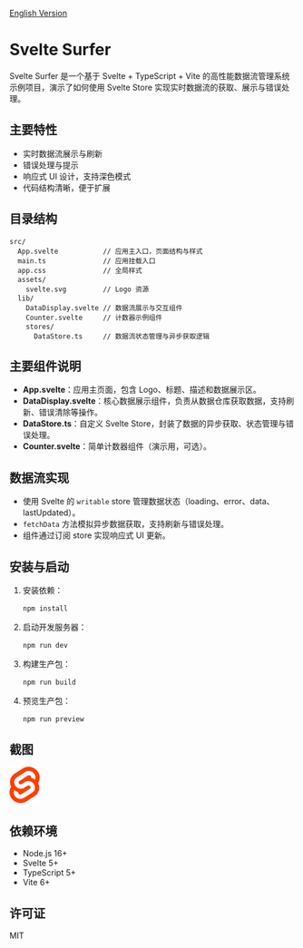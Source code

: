 [English Version](./README_EN.md)

# Svelte Surfer

Svelte Surfer 是一个基于 Svelte + TypeScript + Vite 的高性能数据流管理系统示例项目，演示了如何使用 Svelte Store 实现实时数据流的获取、展示与错误处理。

## 主要特性
- 实时数据流展示与刷新
- 错误处理与提示
- 响应式 UI 设计，支持深色模式
- 代码结构清晰，便于扩展

## 目录结构
```
src/
  App.svelte           // 应用主入口，页面结构与样式
  main.ts              // 应用挂载入口
  app.css              // 全局样式
  assets/
    svelte.svg         // Logo 资源
  lib/
    DataDisplay.svelte // 数据流展示与交互组件
    Counter.svelte     // 计数器示例组件
    stores/
      DataStore.ts     // 数据流状态管理与异步获取逻辑
```

## 主要组件说明
- **App.svelte**：应用主页面，包含 Logo、标题、描述和数据展示区。
- **DataDisplay.svelte**：核心数据展示组件，负责从数据仓库获取数据，支持刷新、错误清除等操作。
- **DataStore.ts**：自定义 Svelte Store，封装了数据的异步获取、状态管理与错误处理。
- **Counter.svelte**：简单计数器组件（演示用，可选）。

## 数据流实现
- 使用 Svelte 的 `writable` store 管理数据状态（loading、error、data、lastUpdated）。
- `fetchData` 方法模拟异步数据获取，支持刷新与错误处理。
- 组件通过订阅 store 实现响应式 UI 更新。

## 安装与启动
1. 安装依赖：
   ```bash
   npm install
   ```
2. 启动开发服务器：
   ```bash
   npm run dev
   ```
3. 构建生产包：
   ```bash
   npm run build
   ```
4. 预览生产包：
   ```bash
   npm run preview
   ```

## 截图
![Svelte Surfer 截图](./src/assets/svelte.svg)

## 依赖环境
- Node.js 16+
- Svelte 5+
- TypeScript 5+
- Vite 6+

## 许可证
MIT
